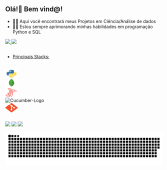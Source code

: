 ##  Olá!🖖 Bem vind@!

* 🕵️‍♀️ Aqui você encontrará meus Projetos em Ciência/Análise de dados
* 👩‍💻 Estou sempre aprimorando minhas habilidades em programação Python e SQL

<div>
  <a href="https://github.com/brisarosatti">
  <img height="140em" src="https://github-readme-stats.vercel.app/api?username=brisarosatti&show_icons=true&theme=dark&include_all_commits=true&count_private=true"/>
  <img height="140em" src="https://github-readme-stats.vercel.app/api/top-langs/?username=brisarosatti&layout=compact&langs_count=7&theme=dark"/>
</div>
    
##
  * Principais Stacks:
    
  <div style="display: inline-block"><br>
  <img align="center" alt="Python-Logo" height="30" width="40" src="https://raw.githubusercontent.com/devicons/devicon/master/icons/python/python-original.svg"><br>
  <img align="center" alt="MongoDB-Logo" height="30" width="40" src="https://raw.githubusercontent.com/devicons/devicon/master/icons/mongodb/mongodb-original.svg"><br>
  <img align="center" alt="SQL-Server-Logo" height="30" width="40" src="https://raw.githubusercontent.com/devicons/devicon/master/icons/microsoftsqlserver/microsoftsqlserver-plain.svg"><br>
  <img align="center" alt="Cucumber-Logo" height="30" width="40" src="https://raw.githubusercontent.com/devicons/devicon/master/icons/icons/jupyter/jupyter-original-wordmark.svg"><br>
  <img align="center" alt="Brisa-Git" height="30" width="40" src="https://raw.githubusercontent.com/devicons/devicon/master/icons/git/git-original.svg"><br>

  </div>
  
  ##
<div> 
 </a> 
  <a href = "mailto:brisa.rosatti@gmail.com"><img src="https://img.shields.io/badge/-Gmail-%23333?style=for-the-badge&logo=gmail&logoColor=white" target="_blank"></a>
  <a href="https://www.linkedin.com/in/brisarosatti" target="_blank"><img src="https://img.shields.io/badge/-LinkedIn-%230077B5?style=for-the-badge&logo=linkedin&logoColor=white" target="_blank"></a> 
  <a href="https://instagram.com/brisarosatti" target="_blank"><img src="https://img.shields.io/badge/-Instagram-%23E4405F?style=for-the-badge&logo=instagram&logoColor=white" target="_blank"></a>
  
  ![Snake animation](https://github.com/brisarosatti/brisarosatti/blob/output/github-contribution-grid-snake.svg) 
  
</div>

</div>
